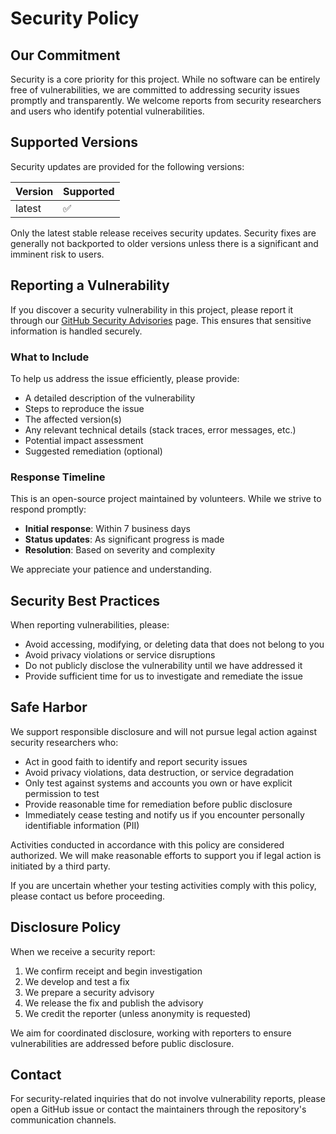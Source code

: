 # Security Policy

## Our Commitment

Security is a core priority for this project. While no software can be entirely free of vulnerabilities, we are committed to addressing security issues promptly and transparently. We welcome reports from security researchers and users who identify potential vulnerabilities.

## Supported Versions

Security updates are provided for the following versions:

| Version | Supported          |
| ------- | ------------------ |
| latest  | :white_check_mark: |

Only the latest stable release receives security updates. Security fixes are generally not backported to older versions unless there is a significant and imminent risk to users.

## Reporting a Vulnerability

If you discover a security vulnerability in this project, please report it through our [GitHub Security Advisories](https://github.com/faustbrian/value-objects/security) page. This ensures that sensitive information is handled securely.

### What to Include

To help us address the issue efficiently, please provide:

- A detailed description of the vulnerability
- Steps to reproduce the issue
- The affected version(s)
- Any relevant technical details (stack traces, error messages, etc.)
- Potential impact assessment
- Suggested remediation (optional)

### Response Timeline

This is an open-source project maintained by volunteers. While we strive to respond promptly:

- **Initial response**: Within 7 business days
- **Status updates**: As significant progress is made
- **Resolution**: Based on severity and complexity

We appreciate your patience and understanding.

## Security Best Practices

When reporting vulnerabilities, please:

- Avoid accessing, modifying, or deleting data that does not belong to you
- Avoid privacy violations or service disruptions
- Do not publicly disclose the vulnerability until we have addressed it
- Provide sufficient time for us to investigate and remediate the issue

## Safe Harbor

We support responsible disclosure and will not pursue legal action against security researchers who:

- Act in good faith to identify and report security issues
- Avoid privacy violations, data destruction, or service degradation
- Only test against systems and accounts you own or have explicit permission to test
- Provide reasonable time for remediation before public disclosure
- Immediately cease testing and notify us if you encounter personally identifiable information (PII)

Activities conducted in accordance with this policy are considered authorized. We will make reasonable efforts to support you if legal action is initiated by a third party.

If you are uncertain whether your testing activities comply with this policy, please contact us before proceeding.

## Disclosure Policy

When we receive a security report:

1. We confirm receipt and begin investigation
2. We develop and test a fix
3. We prepare a security advisory
4. We release the fix and publish the advisory
5. We credit the reporter (unless anonymity is requested)

We aim for coordinated disclosure, working with reporters to ensure vulnerabilities are addressed before public disclosure.

## Contact

For security-related inquiries that do not involve vulnerability reports, please open a GitHub issue or contact the maintainers through the repository's communication channels.
